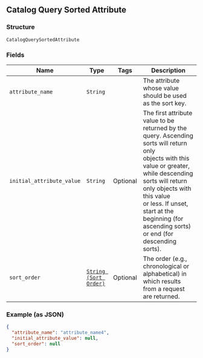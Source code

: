 ## Catalog Query Sorted Attribute

### Structure

`CatalogQuerySortedAttribute`

### Fields

| Name | Type | Tags | Description |
|  --- | --- | --- | --- |
| `attribute_name` | `String` |  | The attribute whose value should be used as the sort key. |
| `initial_attribute_value` | `String` | Optional | The first attribute value to be returned by the query. Ascending sorts will return only<br>objects with this value or greater, while descending sorts will return only objects with this value<br>or less. If unset, start at the beginning (for ascending sorts) or end (for descending sorts). |
| `sort_order` | [`String (Sort Order)`](/doc/models/sort-order.md) | Optional | The order (e.g., chronological or alphabetical) in which results from a request are returned. |

### Example (as JSON)

```json
{
  "attribute_name": "attribute_name4",
  "initial_attribute_value": null,
  "sort_order": null
}
```

